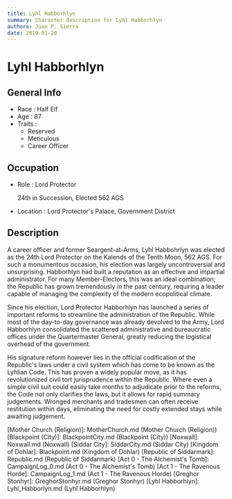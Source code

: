 ```yaml
---
title: Lyhl Habborhlyn
summary: Character description for Lyhl Habborhlyn
authors: Juan P. Sierra
date: 2019-01-20
---
```


# Lyhl Habborhlyn

## General Info

- Race : Half Elf
- Age : 87
- Traits :
    - Reserved
    - Meticulous
    - Career Officer
## Occupation

- Role : Lord Protector

    24th in Succession, Elected 562 AGS
    
- Location : Lord Protector's Palace, Government District

## Description

A career officer and former Seargent-at-Arms, Lyhl Habbohrlyn was elected as the 24th Lord Protector on the Kalends of the Tenth Moon, 562 AGS. For such a monumentous occasion, his election was largely uncontroversial and unsurprising. Habborhlyn had built a reputation as an effective and impartial administrator. For many Member-Electors, this was an ideal combination; the Republic has grown tremendously in the past century, requiring a leader capable of managing the complexity of the modern ecopolitical climate.

Since his election, Lord Protector Habborhlyn has launched a series of important reforms to streamline the administration of the Republic. While most of the day-to-day governance was already devolved to the Army, Lord Habborhlyn consolidated the scattered administrative and bureaucratic offices under the Quartermaster General, greatly reducing the logistical overhead of the government.

His signature reform however lies in the official codification of the Republic's laws under a civil system which has come to be known as the Lyhlian Code. This has proven a widely popular move, as it has revolutionized civil tort jurisprudence within the Republic. Where even a simple civil suit could easily take months to adjudicate prior to the reforms, the Code not only clarifies the laws, but it allows for rapid summary judgements. Wronged merchants and tradesmen can often receive restitution within days, eliminating the need for costly extended stays while awaiting judgement.


[Religion in Tritan]: Religion.md (Religion in Tritan)
[Alchemist&#39;s Journal]: AlchemistJournal.md (Alchemist's Journal)
[Book of Prophesy]: Prophesy.md (Book of Prophesy)
[Gnolls]: Gnolls.md (Gnolls)
[Stonhyr&#39;s Speech at Noxwall]: StonhyrNoxwallSpeech.md (Stonhyr's Speech at Noxwall)
[Timeline]: Timeline.md (Timeline)
[Tritanian Calendar]: Calendar.md (Tritanian Calendar)
[Cult of Five]: CultOfFive.md (Cult of Five)
[Gahrdynyr Trade House]: GahrdynyrTradeHouse.md (Gahrdynyr Trade House)
[Mother Church (Religion)]: MotherChurch.md (Mother Church (Religion))
[Blackpoint (City)]: BlackpointCity.md (Blackpoint (City))
[Noxwall]: Noxwall.md (Noxwall)
[Siddar City]: SiddarCity.md (Siddar City)
[Kingdom of Dohlar]: Blackpoint.md (Kingdom of Dohlar)
[Republic of Siddarmark]: Republic.md (Republic of Siddarmark)
[Act 0 - The Alchemist&#39;s Tomb]: CampaignLog_0.md (Act 0 - The Alchemist's Tomb)
[Act 1 - The Ravenous Horde]: CampaignLog_1.md (Act 1 - The Ravenous Horde)
[Greghor Stonhyr]: GreghorStonhyr.md (Greghor Stonhyr)
[Lyhl Habborhlyn]: Lyhl_Habborlyn.md (Lyhl Habborhlyn)